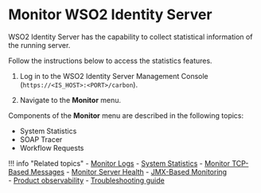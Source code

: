 # Monitor WSO2 Identity Server

WSO2 Identity Server has the capability to collect statistical information of the
running server.

Follow the instructions below to access the statistics features.

1.  Log in to the WSO2 Identity Server Management Console (`https://<IS_HOST>:<PORT>/carbon`).

2.  Navigate to the **Monitor** menu.

Components of the **Monitor** menu are described in the following
topics:

-   System Statistics
-   SOAP Tracer
-   Workflow Requests

!!! info "Related topics" 
    -   [Monitor Logs]({{base_path}}/deploy/monitor/monitor-logs)
    -   [System Statistics]({{base_path}}/deploy/monitor/system-statistics)
    -   [Monitor TCP-Based Messages]({{base_path}}/deploy/monitor/monitor-tcp-based-messages)
    -   [Monitor Server Health]({{base_path}}/deploy/monitor/monitor-server-health)
    -   [JMX-Based Monitoring]({{base_path}}/deploy/monitor/jmx-based-monitoring)   
    -   [Product observability]({{base_path}}/deploy/monitor/work-with-product-observability/) 
    -   [Troubleshooting guide]({{base_path}}/deploy/monitor/troubleshoot-in-production-environments)   
    <!---   For information on monitoring workflows, see [Monitoring Workflow Requests]({{base_path}}/guides/workflows/monitoring-workflow-requests).-->


